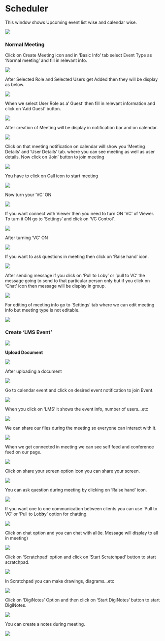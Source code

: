# Scheduler

This window shows Upcoming event list wise and calendar wise.

![](../.gitbook/assets/image%20%2879%29.png)

###  **Normal Meeting**

Click on Create Meeting icon and in ‘Basic Info’ tab select Event Type as ‘Normal meeting’ and fill in relevant info.

![](../.gitbook/assets/image%20%2891%29.png)

After Selected Role and Selected Users get Added then they will be display as below.

![](../.gitbook/assets/image%20%28128%29.png)

When we select User Role as a’ Guest’ then fill in relevant information and click on ‘Add Guest’ button.

![](../.gitbook/assets/image%20%2878%29.png)

After creation of Meeting will be display in notification bar and on calendar.

![](../.gitbook/assets/image%20%2858%29.png)

Click on that meeting notification on calendar will show you ‘Meeting Details’ and ‘User Details’ tab. where you can see meeting as well as user details. Now click on ‘Join’ button to join meeting

![](../.gitbook/assets/image%20%2864%29.png)

You have to click on Call icon to start meeting

![](../.gitbook/assets/image%20%2874%29.png)

Now turn your ‘VC’ ON

![](../.gitbook/assets/image%20%2855%29.png)

If you want connect with Viewer then you need to turn ON ‘VC’ of Viewer. To turn it ON go to ‘Settings’ and click on ‘VC Control’.

![](../.gitbook/assets/image%20%2897%29.png)

After turning ‘VC’ ON

![](../.gitbook/assets/image%20%2856%29.png)

If you want to ask questions in meeting then click on ‘Raise hand’ icon.

![](../.gitbook/assets/image%20%28107%29.png)

After sending message if you click on ‘Pull to Loby’ or ‘pull to VC’ the message going to send to that particular person only but if you click on ‘Chat’ icon then message will be display in group.

![](../.gitbook/assets/image%20%2887%29.png)

For editing of meeting info go to ‘Settings’ tab where we can edit meeting info but meeting type is not editable.

![](../.gitbook/assets/image%20%2839%29.png)

###  **Create ‘LMS Event’**

![](../.gitbook/assets/image%20%2863%29.png)

 **Upload Document**

![](../.gitbook/assets/image%20%28103%29.png)

After uploading a document

![](../.gitbook/assets/image%20%2853%29.png)

Go to calendar event and click on desired event notification to join Event.

![](../.gitbook/assets/image%20%2834%29.png)

When you click on ‘LMS’ it shows the event info, number of users…etc

![](../.gitbook/assets/image%20%283%29.png)

We can share our files during the meeting so everyone can interact with it.

![](../.gitbook/assets/image%20%28131%29.png)

When we get connected in meeting we can see self feed and conference feed on our page.

![](../.gitbook/assets/image%20%2882%29.png)

Click on share your screen option icon you can share your screen.

![](../.gitbook/assets/image%20%28105%29.png)

You can ask question during meeting by clicking on ‘Raise hand’ icon.

![](../.gitbook/assets/image%20%2860%29.png)

If you want one to one communication between clients you can use ‘Pull to VC’ or ‘Pull to Lob**b**y’ option for chatting.

![](../.gitbook/assets/image%20%28126%29.png)

Click on chat option and you can chat with all\(ie. Message will display to all in meeting\)

![](../.gitbook/assets/image%20%28110%29.png)

Click on ‘Scratchpad’ option and click on ‘Start Scratchpad’ button to start scratchpad.

![](../.gitbook/assets/image%20%2835%29.png)

In Scratchpad you can make drawings, diagrams…etc

![](../.gitbook/assets/image%20%2830%29.png)

Click on ‘DigiNotes’ Option and then click on ‘Start DigiNotes’ button to start DigiNotes.

![](../.gitbook/assets/image%20%2847%29.png)

You can create a notes during meeting.

![](../.gitbook/assets/image%20%28117%29.png)



